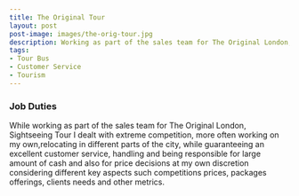 ```yaml
---
title: The Original Tour
layout: post
post-image: images/the-orig-tour.jpg
description: Working as part of the sales team for The Original London, Sightseeing Tour
tags:
- Tour Bus
- Customer Service
- Tourism
---
```


### Job Duties

While working as part of the sales team for The Original London, Sightseeing Tour I dealt with extreme competition, more often working on my own,relocating in different parts of the city, while guaranteeing an excellent customer service, handling and being responsible for large amount of cash and also for price decisions at my own discretion considering different key aspects such competitions prices, packages offerings, clients needs and other metrics.

